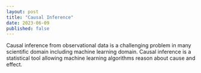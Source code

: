 ```yaml
---
layout: post
title: "Causal Inference"
date: 2023-06-09
published: false
---
```

Causal inference from observational data is a challenging problem in many scientific domain including machine learning domain. Causal inference is a statistical tool allowing machine learning algorithms reason about cause and effect.
